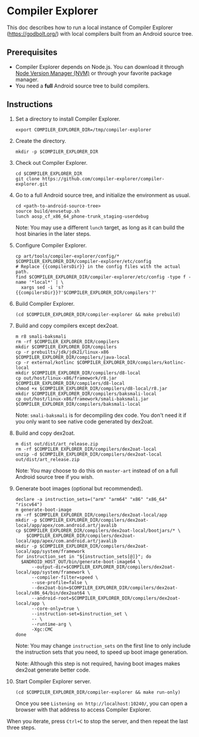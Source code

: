 # Compiler Explorer

This doc describes how to run a local instance of Compiler Explorer
(https://godbolt.org/) with local compilers built from an Android source tree.

## Prerequisites

- Compiler Explorer depends on Node.js. You can download it through
  [Node Version Manager (NVM)](https://nodejs.org/en/download/package-manager) or
  through your favorite package manager.
- You need a **full** Android source tree to build compilers.

## Instructions

1. Set a directory to install Compiler Explorer.

    ```
    export COMPILER_EXPLORER_DIR=/tmp/compiler-explorer
    ```

1. Create the directory.

    ```
    mkdir -p $COMPILER_EXPLORER_DIR
    ```

1. Check out Compiler Explorer.

    ```
    cd $COMPILER_EXPLORER_DIR
    git clone https://github.com/compiler-explorer/compiler-explorer.git
    ```

1. Go to a full Android source tree, and initialize the environment as usual.

    ```
    cd <path-to-android-source-tree>
    source build/envsetup.sh
    lunch aosp_cf_x86_64_phone-trunk_staging-userdebug
    ```

    Note: You may use a different `lunch` target, as long as it can build the
    host binaries in the later steps.

1. Configure Compiler Explorer.

    ```
    cp art/tools/compiler-explorer/config/* $COMPILER_EXPLORER_DIR/compiler-explorer/etc/config
    # Replace {{compilersDir}} in the config files with the actual path.
    find $COMPILER_EXPLORER_DIR/compiler-explorer/etc/config -type f -name '*local*' | \
      xargs sed -i 's?{{compilersDir}}?'$COMPILER_EXPLORER_DIR/compilers'?'
    ```

1. Build Compiler Explorer.

    ```
    (cd $COMPILER_EXPLORER_DIR/compiler-explorer && make prebuild)
    ```

1. Build and copy compilers except dex2oat.

    ```
    m r8 smali-baksmali
    rm -rf $COMPILER_EXPLORER_DIR/compilers
    mkdir $COMPILER_EXPLORER_DIR/compilers
    cp -r prebuilts/jdk/jdk21/linux-x86 $COMPILER_EXPLORER_DIR/compilers/java-local
    cp -r external/kotlinc $COMPILER_EXPLORER_DIR/compilers/kotlinc-local
    mkdir $COMPILER_EXPLORER_DIR/compilers/d8-local
    cp out/host/linux-x86/framework/r8.jar $COMPILER_EXPLORER_DIR/compilers/d8-local
    chmod +x $COMPILER_EXPLORER_DIR/compilers/d8-local/r8.jar
    mkdir $COMPILER_EXPLORER_DIR/compilers/baksmali-local
    cp out/host/linux-x86/framework/smali-baksmali.jar $COMPILER_EXPLORER_DIR/compilers/baksmali-local
    ```

    Note: `smali-baksmali` is for decompiling dex code. You don't need it if you
    only want to see native code generated by dex2oat.

1. Build and copy dex2oat.

    ```
    m dist out/dist/art_release.zip
    rm -rf $COMPILER_EXPLORER_DIR/compilers/dex2oat-local
    unzip -d $COMPILER_EXPLORER_DIR/compilers/dex2oat-local out/dist/art_release.zip
    ```

    Note: You may choose to do this on `master-art` instead of on a full Android
    source tree if you wish.

1. Generate boot images (optional but recommended).

    ```
    declare -a instruction_sets=("arm" "arm64" "x86" "x86_64" "riscv64")
    m generate-boot-image
    rm -rf $COMPILER_EXPLORER_DIR/compilers/dex2oat-local/app
    mkdir -p $COMPILER_EXPLORER_DIR/compilers/dex2oat-local/app/apex/com.android.art/javalib
    cp $COMPILER_EXPLORER_DIR/compilers/dex2oat-local/bootjars/* \
        $COMPILER_EXPLORER_DIR/compilers/dex2oat-local/app/apex/com.android.art/javalib
    mkdir -p $COMPILER_EXPLORER_DIR/compilers/dex2oat-local/app/system/framework
    for instruction_set in "${instruction_sets[@]}"; do
      $ANDROID_HOST_OUT/bin/generate-boot-image64 \
          --output-dir=$COMPILER_EXPLORER_DIR/compilers/dex2oat-local/app/system/framework \
          --compiler-filter=speed \
          --use-profile=false \
          --dex2oat-bin=$COMPILER_EXPLORER_DIR/compilers/dex2oat-local/x86_64/bin/dex2oat64 \
          --android-root=$COMPILER_EXPLORER_DIR/compilers/dex2oat-local/app \
          --core-only=true \
          --instruction-set=$instruction_set \
          -- \
          --runtime-arg \
          -Xgc:CMC
    done
    ```

    Note: You may change `instruction_sets` on the first line to only include
    the instruction sets that you need, to speed up boot image generation.

    Note: Although this step is not required, having boot images makes dex2oat generate better code.

1. Start Compiler Explorer server.

    ```
    (cd $COMPILER_EXPLORER_DIR/compiler-explorer && make run-only)
    ```

    Once you see `Listening on http://localhost:10240/`, you can open a browser
    with that address to access Compiler Explorer.

When you iterate, press `Ctrl+C` to stop the server, and then repeat the last
three steps.
